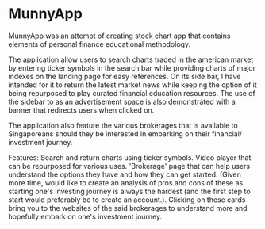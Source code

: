 # MunnyApp


MunnyApp was an attempt of creating stock chart app that contains elements of personal finance educational methodology. 

The application allow users to search charts traded in the american market by entering ticker symbols in the search bar while providing charts of major indexes on the landing page for easy references. On its side bar, I have intended for it to return the latest market news while keeping the option of it being repurposed to play curated financial education resources. The use of the sidebar to as an advertisement space is also demonstrated with a banner that redirects users when clicked on.

The application also feature the various brokerages that is available to Singaporeans should they be interested in embarking on their financial/ investment journey. 

Features:
Search and return charts using ticker symbols.
Video player that can be repurposed for various uses.
'Brokerage' page that can help users understand the options they have and how they can get started. (Given more time, would like to create an analysis of pros and cons of these as starting one's investing journey is always the hardest (and the first step to start would preferably be to create an account.).
Clicking on these cards bring you to the websites of the said brokerages to understand more and hopefully embark on one's investment journey.
